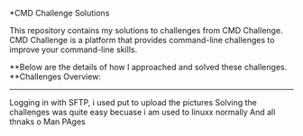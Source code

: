 *CMD Challenge Solutions

This repository contains my solutions to challenges from CMD Challenge.
CMD Challenge is a platform that provides command-line challenges to improve your command-line skills. 

**Below are the details of how I approached and solved these challenges.
**Challenges Overview:
***
Logging in with SFTP, i used put to upload the pictures
Solving the challenges was quite easy becuase i am used to linuxx normally
And all thnaks o Man PAges
